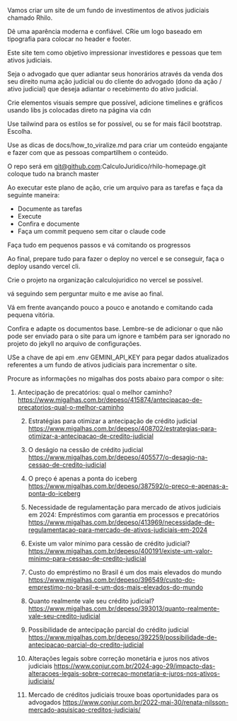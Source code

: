 Vamos criar um site de um fundo de investimentos de ativos judiciais chamado Rhilo.

Dê uma aparência moderna e confiável. CRie um logo baseado em tipografia para colocar no header e footer. 

Este site tem como objetivo impressionar investidores e pessoas que tem ativos judiciais. 

Seja o advogado que quer adiantar seus honorários através da venda dos seu direito numa ação judicial ou do cliente do advogado (dono da ação / ativo judicial) que deseja adiantar o recebimento do ativo judicial.

Crie elementos visuais sempre que possível, adicione timelines e gráficos usando libs js colocadas direto na página via cdn

Use tailwind para os estilos se for possível, ou se for mais fácil bootstrap. Escolha. 

Use as dicas de docs/how_to_viralize.md para criar um conteúdo engajante e fazer com que as pessoas compartilhem o conteúdo.

O repo será em 
git@github.com:CalculoJuridico/rhilo-homepage.git
coloque tudo na branch master

Ao executar este plano de ação, crie um arquivo para as tarefas e faça da seguinte maneira:

- Documente as tarefas 
- Execute
- Confira e documente
- Faça um commit pequeno sem citar o claude code

Faça tudo em pequenos passos e vá comitando os progressos

Ao final, prepare tudo para fazer o deploy no vercel e se conseguir, faça o deploy usando vercel cli. 

Crie o projeto na organização calculojuridico no vercel se possível.

vá seguindo sem perguntar muito e me avise ao final. 

Vá em frente avançando pouco a pouco e anotando e comitando cada pequena vitória.

Confira e adapte os documentos base. Lembre-se de adicionar o que não pode ser enviado para o site para um ignore e também para ser ignorado no projeto do jekyll no arquivo de configurações. 

USe a chave de api em .env GEMINI_API_KEY para pegar dados atualizados referentes a um fundo de ativos judiciais para incrementar o site.

Procure as informações no migalhas dos posts abaixo para compor o site:

1. Antecipação de precatórios: qual o melhor caminho?
https://www.migalhas.com.br/depeso/415874/antecipacao-de-precatorios-qual-o-melhor-caminho

	2. Estratégias para otimizar a antecipação de crédito judicial
https://www.migalhas.com.br/depeso/408702/estrategias-para-otimizar-a-antecipacao-de-credito-judicial

	3. O deságio na cessão de crédito judicial
https://www.migalhas.com.br/depeso/405577/o-desagio-na-cessao-de-credito-judicial

	4. O preço é apenas a ponta do iceberg
https://www.migalhas.com.br/depeso/387592/o-preco-e-apenas-a-ponta-do-iceberg

	5. Necessidade de regulamentação para mercado de ativos judiciais em 2024: Empréstimos com garantia em processos e precatórios
https://www.migalhas.com.br/depeso/413969/necessidade-de-regulamentacao-para-mercado-de-ativos-judiciais-em-2024
	
	6. Existe um valor mínimo para cessão de crédito judicial?
https://www.migalhas.com.br/depeso/400191/existe-um-valor-minimo-para-cessao-de-credito-judicial
	
	7. Custo do empréstimo no Brasil é um dos mais elevados do mundo
https://www.migalhas.com.br/depeso/396549/custo-do-emprestimo-no-brasil-e-um-dos-mais-elevados-do-mundo
	
	8. Quanto realmente vale seu crédito judicial?
https://www.migalhas.com.br/depeso/393013/quanto-realmente-vale-seu-credito-judicial
	
	9. Possibilidade de antecipação parcial do crédito judicial
https://www.migalhas.com.br/depeso/392259/possibilidade-de-antecipacao-parcial-do-credito-judicial
	
	10. Alterações legais sobre correção monetária e juros nos ativos judiciais
https://www.conjur.com.br/2024-ago-29/impacto-das-alteracoes-legais-sobre-correcao-monetaria-e-juros-nos-ativos-judiciais/
	
	11. Mercado de créditos judiciais trouxe boas oportunidades para os advogados
https://www.conjur.com.br/2022-mai-30/renata-nilsson-mercado-aquisicao-creditos-judiciais/


